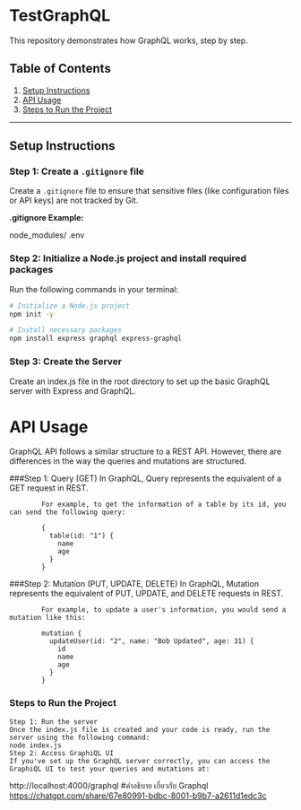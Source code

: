 # TestGraphQL

This repository demonstrates how GraphQL works, step by step.

## Table of Contents

1. [Setup Instructions](#setup-instructions)
2. [API Usage](#api-usage)
3. [Steps to Run the Project](#steps-to-run-the-project)

---

## Setup Instructions

### Step 1: Create a `.gitignore` file

Create a `.gitignore` file to ensure that sensitive files (like configuration files or API keys) are not tracked by Git.

**.gitignore Example:**

node_modules/ .env

### Step 2: Initialize a Node.js project and install required packages

Run the following commands in your terminal:

```bash
# Initialize a Node.js project
npm init -y

# Install necessary packages
npm install express graphql express-graphql
```

### Step 3: Create the Server

Create an index.js file in the root directory to set up the basic GraphQL server with Express and GraphQL.

# API Usage
GraphQL API follows a similar structure to a REST API. However, there are differences in the way the queries and mutations are structured.

###Step 1: Query (GET)
            In GraphQL, Query represents the equivalent of a GET request in REST.
            
            For example, to get the information of a table by its id, you can send the following query:
            
            {
              table(id: "1") {
                name
                age
              }
            }
###Step 2: Mutation (PUT, UPDATE, DELETE)
            In GraphQL, Mutation represents the equivalent of PUT, UPDATE, and DELETE requests in REST.
            
            For example, to update a user's information, you would send a mutation like this:
            
            mutation {
              updateUser(id: "2", name: "Bob Updated", age: 31) {
                id
                name
                age
              }
            }


### Steps to Run the Project
    Step 1: Run the server
    Once the index.js file is created and your code is ready, run the server using the following command:
    node index.js
    Step 2: Access GraphiQL UI
    If you've set up the GraphQL server correctly, you can access the GraphiQL UI to test your queries and mutations at:

http://localhost:4000/graphql
#คำอธิบาย เกี่ยวกับ Graphql
   https://chatgpt.com/share/67e80991-bdbc-8001-b9b7-a2611d1edc3c 


